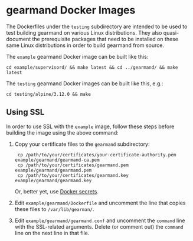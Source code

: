 gearmand Docker Images
======================

The Dockerfiles under the ```testing``` subdirectory are intended to be used to test building gearmand on various Linux distributions. They also quasi-document the prerequisite packages that need to be installed on these same Linux distributions in order to build gearmand from source.

The ```example``` gearmand Docker image can be built like this:

    cd example/supervisord/ && make latest && cd ../gearmand/ && make latest

The ```testing``` gearmand Docker images can be built like this, e.g.:

    cd testing/alpine/3.12.0 && make

Using SSL
---------

In order to use SSL with the ```example``` image, follow these steps before building the image using the above command:

1. Copy your certificate files to the ```gearmand``` subdirectory:

        cp /path/to/your/certificates/your-certificate-authority.pem example/gearmand/gearmand-ca.pem
        cp /path/to/your/certificates/gearmand.pem example/gearmand/gearmand.pem
        cp /path/to/your/certificates/gearmand.key example/gearmand/gearmand.key

   Or, better yet, use [Docker secrets](https://docs.docker.com/engine/swarm/secrets/).

2. Edit ```example/gearmand/Dockerfile``` and uncomment the line that copies these files to ```/var/lib/gearman/```.

3. Edit ```example/gearmand/gearmand.conf``` and uncomment the ```command``` line with the SSL-related arguments. Delete (or comment out) the ```command``` line on the next line in that file.
